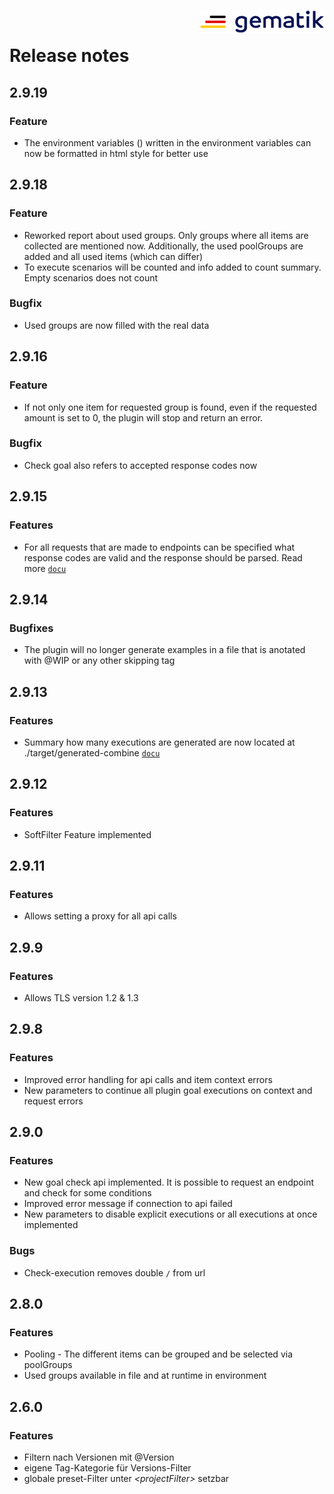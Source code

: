 <img align="right" width="200" height="37" src="doc/images/Gematik_Logo_Flag.png" alt="gematik logo"/> <br/>

# Release notes

## 2.9.19

### Feature

- The environment variables () written in the environment variables can now be formatted in html style for better use 

## 2.9.18

### Feature

- Reworked report about used groups. Only groups where all items are collected are mentioned now. Additionally, the used poolGroups are added and all used items (which can differ) 
- To execute scenarios will be counted and info added to count summary. Empty scenarios does not count

### Bugfix

- Used groups are now filled with the real data

## 2.9.16

### Feature

- If not only one item for requested group is found, even if the requested amount is set to 0, the plugin will stop and return an error.

### Bugfix

- Check goal also refers to accepted response codes now

## 2.9.15

### Features

- For all requests that are made to endpoints can be specified what response codes are valid and the response should be parsed. Read more [`docu`](./doc/userguide/GettingStarted.adoc)

## 2.9.14

### Bugfixes

- The plugin will no longer generate examples in a file that is anotated with @WIP or any other skipping tag 

## 2.9.13

### Features

- Summary how many executions are generated are now located at ./target/generated-combine [`docu`](./doc/userguide/GettingStarted.adoc)

## 2.9.12

### Features

- SoftFilter Feature implemented

## 2.9.11

### Features

- Allows setting a proxy for all api calls

## 2.9.9

### Features

- Allows TLS version 1.2 & 1.3

## 2.9.8

### Features

- Improved error handling for api calls and item context errors
- New parameters to continue all plugin goal executions on context and request errors

## 2.9.0

### Features

- New goal check api implemented. It is possible to request an endpoint and check for some
  conditions
- Improved error message if connection to api failed
- New parameters to disable explicit executions or all executions at once implemented

### Bugs

- Check-execution removes double `/` from url

## 2.8.0

### Features

- Pooling - The different items can be grouped and be selected via poolGroups
- Used groups available in file and at runtime in environment

## 2.6.0

### Features

- Filtern nach Versionen mit @Version
- eigene Tag-Kategorie für Versions-Filter
- globale preset-Filter unter *_\<projectFilter\>_* setzbar